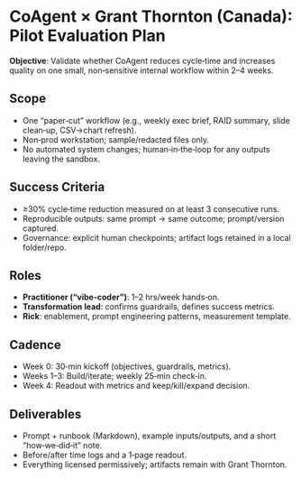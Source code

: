 # CoAgent × Grant Thornton (Canada): Pilot Evaluation Plan

**Objective**: Validate whether CoAgent reduces cycle‑time and increases quality on one small, non‑sensitive internal workflow within 2–4 weeks.

## Scope
- One “paper‑cut” workflow (e.g., weekly exec brief, RAID summary, slide clean‑up, CSV→chart refresh).
- Non‑prod workstation; sample/redacted files only.
- No automated system changes; human‑in‑the‑loop for any outputs leaving the sandbox.

## Success Criteria
- ≥30% cycle‑time reduction measured on at least 3 consecutive runs.
- Reproducible outputs: same prompt → same outcome; prompt/version captured.
- Governance: explicit human checkpoints; artifact logs retained in a local folder/repo.

## Roles
- **Practitioner (“vibe‑coder”)**: 1–2 hrs/week hands‑on.
- **Transformation lead**: confirms guardrails, defines success metrics.
- **Rick**: enablement, prompt engineering patterns, measurement template.

## Cadence
- Week 0: 30‑min kickoff (objectives, guardrails, metrics).
- Weeks 1–3: Build/iterate; weekly 25‑min check‑in.
- Week 4: Readout with metrics and keep/kill/expand decision.

## Deliverables
- Prompt + runbook (Markdown), example inputs/outputs, and a short “how‑we‑did‑it” note.
- Before/after time logs and a 1‑page readout.
- Everything licensed permissively; artifacts remain with Grant Thornton.
